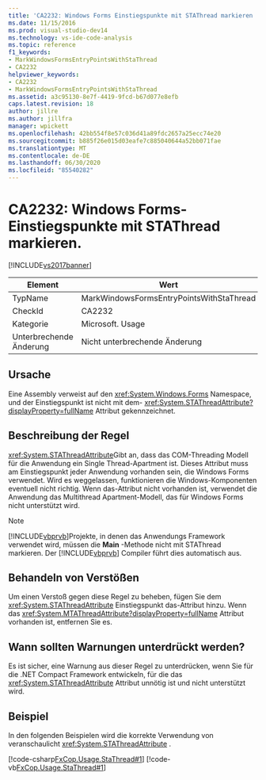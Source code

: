 ```yaml
---
title: 'CA2232: Windows Forms Einstiegspunkte mit STAThread markieren | Microsoft-Dokumentation'
ms.date: 11/15/2016
ms.prod: visual-studio-dev14
ms.technology: vs-ide-code-analysis
ms.topic: reference
f1_keywords:
- MarkWindowsFormsEntryPointsWithStaThread
- CA2232
helpviewer_keywords:
- CA2232
- MarkWindowsFormsEntryPointsWithStaThread
ms.assetid: a3c95130-8e7f-4419-9fcd-b67d077e8efb
caps.latest.revision: 18
author: jillre
ms.author: jillfra
manager: wpickett
ms.openlocfilehash: 42bb554f8e57c036d41a89fdc2657a25ecc74e20
ms.sourcegitcommit: b885f26e015d03eafe7c885040644a52bb071fae
ms.translationtype: MT
ms.contentlocale: de-DE
ms.lasthandoff: 06/30/2020
ms.locfileid: "85540282"
---
```

# <a name="ca2232-mark-windows-forms-entry-points-with-stathread"></a>CA2232: Windows Forms-Einstiegspunkte mit STAThread markieren.
[!INCLUDE[vs2017banner](../includes/vs2017banner.md)]

|Element|Wert|
|-|-|
|TypName|MarkWindowsFormsEntryPointsWithStaThread|
|CheckId|CA2232|
|Kategorie|Microsoft. Usage|
|Unterbrechende Änderung|Nicht unterbrechende Änderung|

## <a name="cause"></a>Ursache
 Eine Assembly verweist auf den <xref:System.Windows.Forms> Namespace, und der Einstiegspunkt ist nicht mit dem- <xref:System.STAThreadAttribute?displayProperty=fullName> Attribut gekennzeichnet.

## <a name="rule-description"></a>Beschreibung der Regel
 <xref:System.STAThreadAttribute>Gibt an, dass das COM-Threading Modell für die Anwendung ein Single Thread-Apartment ist. Dieses Attribut muss am Einstiegspunkt jeder Anwendung vorhanden sein, die Windows Forms verwendet. Wird es weggelassen, funktionieren die Windows-Komponenten eventuell nicht richtig. Wenn das-Attribut nicht vorhanden ist, verwendet die Anwendung das Multithread Apartment-Modell, das für Windows Forms nicht unterstützt wird.

> [!NOTE]
> [!INCLUDE[vbprvb](../includes/vbprvb-md.md)]Projekte, in denen das Anwendungs Framework verwendet wird, müssen die **Main** -Methode nicht mit STAThread markieren. Der [!INCLUDE[vbprvb](../includes/vbprvb-md.md)] Compiler führt dies automatisch aus.

## <a name="how-to-fix-violations"></a>Behandeln von Verstößen
 Um einen Verstoß gegen diese Regel zu beheben, fügen Sie dem <xref:System.STAThreadAttribute> Einstiegspunkt das-Attribut hinzu. Wenn das <xref:System.MTAThreadAttribute?displayProperty=fullName> Attribut vorhanden ist, entfernen Sie es.

## <a name="when-to-suppress-warnings"></a>Wann sollten Warnungen unterdrückt werden?
 Es ist sicher, eine Warnung aus dieser Regel zu unterdrücken, wenn Sie für die .NET Compact Framework entwickeln, für die das <xref:System.STAThreadAttribute> Attribut unnötig ist und nicht unterstützt wird.

## <a name="example"></a>Beispiel
 In den folgenden Beispielen wird die korrekte Verwendung von veranschaulicht <xref:System.STAThreadAttribute> .

 [!code-csharp[FxCop.Usage.StaThread#1](../snippets/csharp/VS_Snippets_CodeAnalysis/FxCop.Usage.StaThread/cs/FxCop.Usage.StaThread.cs#1)]
 [!code-vb[FxCop.Usage.StaThread#1](../snippets/visualbasic/VS_Snippets_CodeAnalysis/FxCop.Usage.StaThread/vb/FxCop.Usage.StaThread.vb#1)]
